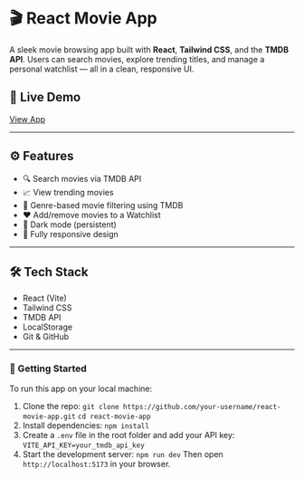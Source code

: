 # 🎬 React Movie App

A sleek movie browsing app built with **React**, **Tailwind CSS**, and the **TMDB API**. Users can search movies, explore trending titles, and manage a personal watchlist — all in a clean, responsive UI.

## 🔗 Live Demo

[View App](https://your-deployment-link.com)

---

## ⚙️ Features

- 🔍 Search movies via TMDB API  
- 📈 View trending movies  
- 🎯 Genre-based movie filtering using TMDB
- ❤️ Add/remove movies to a Watchlist  
- 🌙 Dark mode (persistent)  
- 📱 Fully responsive design

---

## 🛠 Tech Stack

- React (Vite)
- Tailwind CSS
- TMDB API
- LocalStorage
- Git & GitHub

---

### 🚀 Getting Started
 
To run this app on your local machine:
1. Clone the repo: `git clone https://github.com/your-username/react-movie-app.git` `cd react-movie-app`
2. Install dependencies: `npm install`
3. Create a `.env` file in the root folder and add your API key: `VITE_API_KEY=your_tmdb_api_key`
4. Start the development server: `npm run dev` Then open `http://localhost:5173` in your browser.